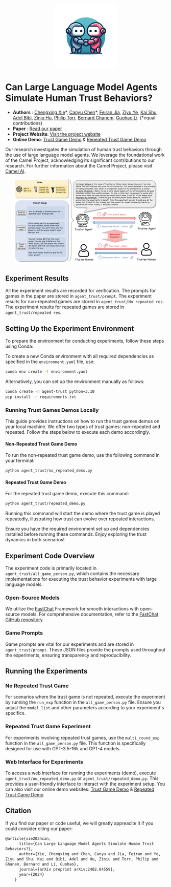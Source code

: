 
<div align=center><img src="./image/logo_4.png" width="200"/></div>

# Can Large Language Model Agents Simulate Human Trust Behaviors?

- **Authors** : [Chengxing Xie](https://yitianlian.github.io/)\*, [Canyu Chen](https://canyuchen.com/)\*, [Feiran Jia](https://feiran.io/), [Ziyu Ye](https://ziyu-deep.github.io/), [Kai Shu](http://www.cs.iit.edu/~kshu/), [Adel Bibi](https://www.adelbibi.com/), [Ziniu Hu](https://acbull.github.io/), [Philip Torr](https://www.robots.ox.ac.uk/~phst/), [Bernard Ghanem](https://www.bernardghanem.com/), [Guohao Li](https://ghli.org/). (*equal contributions)
- **Paper** : [Read our paper](https://arxiv.org/abs/2402.04559)
- **Project Website**: [Visit the project website](https://www.camel-ai.org/research/agent-trust)
- **Online Demo**: [Trust Game Demo](https://huggingface.co/spaces/camel-ai/agent-trust-Trust-Game-Demo) & [Repeated Trust Game Demo](https://huggingface.co/spaces/camel-ai/agent-trust-Repeated-trust-game-Demo)

Our research investigates the simulation of human trust behaviors through the use of large language model agents. We leverage the foundational work of the Camel Project, acknowledging its significant contributions to our research. For further information about the Camel Project, please visit [Camel AI](https://github.com/camel-ai/camel).

<div align=center><img src="./image/framework.png" width="90%"/></div>

## Experiment Results

All the experiment results are recorded for verification. The prompts for games in the paper are stored in `agent_trust/prompt`. The experiment results for non-repeated games are stored in `agent_trust/No repeated res`. The experiment results for repeated games are stored in `agent_trust/repeated res`.

## Setting Up the Experiment Environment

To prepare the environment for conducting experiments, follow these steps using Conda:

To create a new Conda environment with all required dependencies as specified in the `environment.yaml` file, use:

```bash
conda env create -f environment.yaml
```

Alternatively, you can set up the environment manually as follows:

```bash
conda create -n agent-trust python=3.10
pip install -r requirements.txt
```

### Running Trust Games Demos Locally

This guide provides instructions on how to run the trust games demos on your local machine. We offer two types of trust games: non-repeated and repeated. Follow the steps below to execute each demo accordingly.

#### Non-Repeated Trust Game Demo

To run the non-repeated trust game demo, use the following command in your terminal:

```bash
python agent_trust/no_repeated_demo.py
```

#### Repeated Trust Game Demo

For the repeated trust game demo, execute this command:

```bash
python agent_trust/repeated_demo.py
```

Running this command will start the demo where the trust game is played repeatedly, illustrating how trust can evolve over repeated interactions.

Ensure you have the required environment set up and dependencies installed before running these commands. Enjoy exploring the trust dynamics in both scenarios!
## Experiment Code Overview

The experiment code is primarily located in `agent_trust/all_game_person.py`, which contains the necessary implementations for executing the trust behavior experiments with large language models.

### Open-Source Models

We utilize the [FastChat](https://github.com/lm-sys/FastChat) Framework for smooth interactions with open-source models. For comprehensive documentation, refer to the [FastChat GitHub repository](https://github.com/lm-sys/FastChat).

### Game Prompts

Game prompts are vital for our experiments and are stored in `agent_trust/prompt`. These JSON files provide the prompts used throughout the experiments, ensuring transparency and reproducibility.

## Running the Experiments

### No Repeated Trust Game

For scenarios where the trust game is not repeated, execute the experiment by running the `run_exp` function in the `all_game_person.py` file. Ensure you adjust the `model_list` and other parameters according to your experiment's specifics.

### Repeated Trust Game Experiment

For experiments involving repeated trust games, use the `multi_round_exp` function in the `all_game_person.py` file. This function is specifically designed for use with GPT-3.5-16k and GPT-4 models.

### Web Interface for Experiments

To access a web interface for running the experiments (demo), execute `agent_trust/no_repeated_demo.py` or `agent_trust/repeated_demo.py`. This provides a user-friendly interface to interact with the experiment setup. You can also visit our online demo websites: [Trust Game Demo](https://huggingface.co/spaces/camel-ai/agent-trust-Trust-Game-Demo) & [Repeated Trust Game Demo](https://huggingface.co/spaces/camel-ai/agent-trust-Repeated-trust-game-Demo)

## Citation
If you find our paper or code useful, we will greatly appreacite it if you could consider citing our paper:
```
@article{xie2024can,
      title={Can Large Language Model Agents Simulate Human Trust Behaviors?},
      author={Xie, Chengxing and Chen, Canyu and Jia, Feiran and Ye, Ziyu and Shu, Kai and Bibi, Adel and Hu, Ziniu and Torr, Philip and Ghanem, Bernard and Li, Guohao},
      journal={arXiv preprint arXiv:2402.04559},
      year={2024}
    }
```